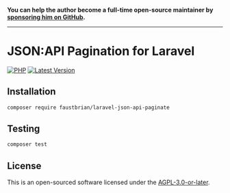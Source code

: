 **You can help the author become a full-time open-source maintainer by [sponsoring him on GitHub](https://github.com/sponsors/faustbrian).**

---

# JSON:API Pagination for Laravel

[![PHP](https://badgen.net/packagist/phpfaustbrian/laravel-json-api-paginate)](https://packagist.org/packagesfaustbrian/laravel-json-api-paginate)
[![Latest Version](https://badgen.net/packagist/vfaustbrian/laravel-json-api-paginate)](https://packagist.org/packagesfaustbrian/laravel-json-api-paginate)

## Installation

```bash
composer require faustbrian/laravel-json-api-paginate
```

## Testing

```bash
composer test
```

## License

This is an open-sourced software licensed under the [AGPL-3.0-or-later](LICENSE).
